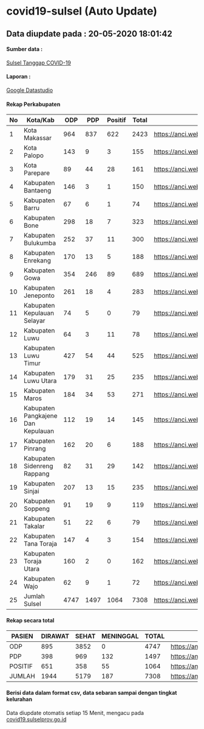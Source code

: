 
# covid19-sulsel (Auto Update)

## Data diupdate pada : 20-05-2020 18:01:42

#### Sumber data :
[Sulsel Tanggap COVID-19](https://covid19.sulselprov.go.id)

#### Laporan :
[Google Datastudio](https://datastudio.google.com/s/jythWGc1j4w)

#### Rekap Perkabupaten 
|No|Kota/Kab|ODP|PDP|Positif|Total|Link|
| --- | --- | --- | --- | --- | --- | --- |
|1|Kota Makassar|964|837|622|2423|https://anci.web.id/cor/kota_makassar|
|2|Kota Palopo|143|9|3|155|https://anci.web.id/cor/kota_palopo|
|3|Kota Parepare|89|44|28|161|https://anci.web.id/cor/kota_parepare|
|4|Kabupaten Bantaeng|146|3|1|150|https://anci.web.id/cor/kabupaten_bantaeng|
|5|Kabupaten Barru|67|6|1|74|https://anci.web.id/cor/kabupaten_barru|
|6|Kabupaten Bone|298|18|7|323|https://anci.web.id/cor/kabupaten_bone|
|7|Kabupaten Bulukumba|252|37|11|300|https://anci.web.id/cor/kabupaten_bulukumba|
|8|Kabupaten Enrekang|170|13|5|188|https://anci.web.id/cor/kabupaten_enrekang|
|9|Kabupaten Gowa|354|246|89|689|https://anci.web.id/cor/kabupaten_gowa|
|10|Kabupaten Jeneponto|261|18|4|283|https://anci.web.id/cor/kabupaten_jeneponto|
|11|Kabupaten Kepulauan Selayar|74|5|0|79|https://anci.web.id/cor/kabupaten_kepulauan_selayar|
|12|Kabupaten Luwu|64|3|11|78|https://anci.web.id/cor/kabupaten_luwu|
|13|Kabupaten Luwu Timur|427|54|44|525|https://anci.web.id/cor/kabupaten_luwu_timur|
|14|Kabupaten Luwu Utara|179|31|25|235|https://anci.web.id/cor/kabupaten_luwu_utara|
|15|Kabupaten Maros|184|34|53|271|https://anci.web.id/cor/kabupaten_maros|
|16|Kabupaten Pangkajene Dan Kepulauan|112|19|14|145|https://anci.web.id/cor/kabupaten_pangkajene_dan_kepulauan|
|17|Kabupaten Pinrang|162|20|6|188|https://anci.web.id/cor/kabupaten_pinrang|
|18|Kabupaten Sidenreng Rappang|82|31|29|142|https://anci.web.id/cor/kabupaten_sidenreng_rappang|
|19|Kabupaten Sinjai|207|13|15|235|https://anci.web.id/cor/kabupaten_sinjai|
|20|Kabupaten Soppeng|91|19|9|119|https://anci.web.id/cor/kabupaten_soppeng|
|21|Kabupaten Takalar|51|22|6|79|https://anci.web.id/cor/kabupaten_takalar|
|22|Kabupaten Tana Toraja|147|4|3|154|https://anci.web.id/cor/kabupaten_tana_toraja|
|23|Kabupaten Toraja Utara|160|2|0|162|https://anci.web.id/cor/kabupaten_toraja_utara|
|24|Kabupaten Wajo|62|9|1|72|https://anci.web.id/cor/kabupaten_wajo|
|25|Jumlah Sulsel|4747|1497|1064|7308|https://anci.web.id/cor/jumlah_sulsel|

#### Rekap secara total

| PASIEN | DIRAWAT | SEHAT | MENINGGAL | TOTAL | LINK |
| ---- | -------- | ---- | ---- |  ---- | ---- |
| ODP | 895 | 3852 | 0 | 4747 | https://anci.web.id/cor/odp_detail.html |
| PDP | 398 | 969 | 132 | 1497 | https://anci.web.id/cor/pdp_detail.html |
| POSITIF | 651 | 358 | 55 | 1064 | https://anci.web.id/cor/positif_detail.html |
| JUMLAH | 1944 | 5179 | 187 | 7308 | https://anci.web.id/cor/jumlah_sulsel/ |

 
#### Berisi data dalam format csv, data sebaran sampai dengan tingkat kelurahan

Data diupdate otomatis setiap 15 Menit, mengacu pada [covid19.sulselprov.go.id](https://covid19.sulselprov.go.id)

